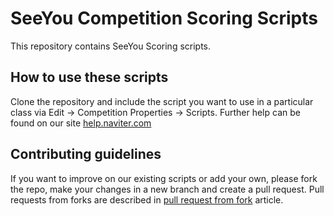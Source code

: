# SeeYou Competition Scoring Scripts

This repository contains SeeYou Scoring scripts.

## How to use these scripts
Clone the repository and include the script you want to use in a particular class via Edit -> Competition Properties -> Scripts. Further help can be found on our site [help.naviter.com](https://help.naviter.com/category/334-for-developers)

## Contributing guidelines
If you want to improve on our existing scripts or add your own, please fork the repo, make your changes in a new branch and create a pull request. Pull requests from forks are described in [pull request from fork](https://help.github.com/en/articles/creating-a-pull-request-from-a-fork) article.
